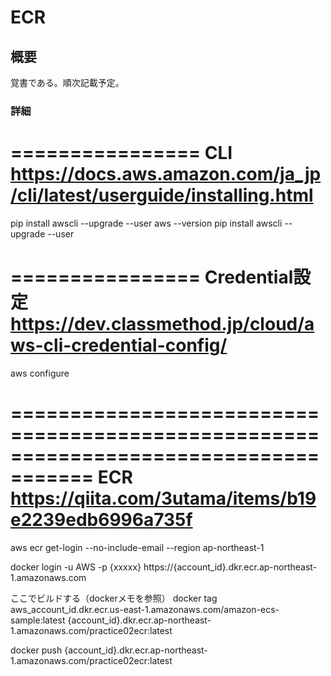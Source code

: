 # ECR

## 概要
覚書である。順次記載予定。


### 詳細

================
CLI
https://docs.aws.amazon.com/ja_jp/cli/latest/userguide/installing.html
================
pip install awscli --upgrade --user
aws --version
pip install awscli --upgrade --user

================
Credential設定
https://dev.classmethod.jp/cloud/aws-cli-credential-config/
================
aws configure

=====================================================================================
ECR
https://qiita.com/3utama/items/b19e2239edb6996a735f
=====================================================================================

aws ecr get-login --no-include-email --region ap-northeast-1

docker login -u AWS -p {xxxxx} https://{account_id}.dkr.ecr.ap-northeast-1.amazonaws.com

ここでビルドする（dockerメモを参照）
docker tag aws_account_id.dkr.ecr.us-east-1.amazonaws.com/amazon-ecs-sample:latest {account_id}.dkr.ecr.ap-northeast-1.amazonaws.com/practice02ecr:latest

docker push {account_id}.dkr.ecr.ap-northeast-1.amazonaws.com/practice02ecr:latest
